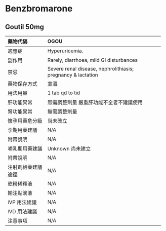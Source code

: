 # Benzbromarone

## Goutil 50mg

| 藥物代碼 | OGOU |
| :--- | :--- |
| 適應症 | Hyperuricemia. |
| 副作用 | Rarely, diarrhoea, mild GI disturbances |
| 禁忌 | Severe renal disease, nephrolithiasis; pregnancy & lactation |
| 藥物保存方式 | 室溫 |
| 用法用量 | 1 tab qd to tid |
| 肝功能異常 | 無需調整劑量  嚴重肝功能不全者不建議使用 |
| 腎功能異常 | 無需調整劑量 |
| 懷孕用藥危分級 | 尚未確立 |
| 孕期用藥建議 | N/A |
| 附帶說明 | N/A |
| 哺乳期用藥建議 | Unknown 尚未建立 |
| 附帶說明 | N/A |
| 注射劑給藥建議途徑 | N/A |
| 乾粉稀釋液 | N/A |
| 輸注點滴液 | N/A |
| IVP 用法建議 | N/A |
| IVD 用法建議 | N/A |
| 注意事項 | N/A |

